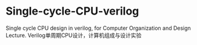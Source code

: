 # Single-cycle-CPU-verilog
Single cycle CPU design in verilog, for Computer Organization and Design Lecture. Verilog单周期CPU设计，计算机组成与设计实验
